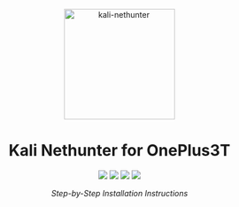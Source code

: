 <div align='center'>

<img src="logo.png" alt="kali-nethunter" height="200" width="200"> <br>

# Kali Nethunter for OnePlus3T  <br>

<img src="https://img.shields.io/badge/Android-green?style=flat&logo=Android&logoColor=white">
<img src="https://img.shields.io/badge/Red%20Team-red?style=flat&logo=amp&logoColor=white">
<img src="https://img.shields.io/badge/Blue%20Team-blue?style=flat&logo=bitwarden&logoColor=white">
<a href="https://github.com/thehackingsage"><img src="https://img.shields.io/badge/Mr.SAGE-11c28a?style=flat&logo=Github&logoColor=white"></a>

<br>

*Step-by-Step Installation Instructions*

